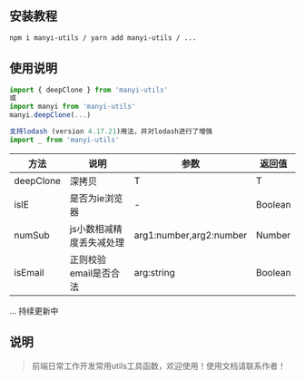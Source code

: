 ## 安装教程

```bash
npm i manyi-utils / yarn add manyi-utils / ...
```
## 使用说明
```js
import { deepClone } from 'manyi-utils'
或
import manyi from 'manyi-utils'
manyi.deepClone(...)

支持lodash (version 4.17.21)用法，并对lodash进行了增强
import _ from 'manyi-utils'

```
| 方法      | 说明          | 参数     | 返回值                           |
|---------- |-------------- |---------- |--------------------------------  |
| deepClone     | 深拷贝           | T | T |
| isIE | 是否为ie浏览器 | - | Boolean |
| numSub | js小数相减精度丢失减处理| arg1:number,arg2:number | Number |
| isEmail | 正则校验email是否合法 |  arg:string | Boolean |

... 持续更新中



## 说明
> 前端日常工作开发常用utils工具函数，欢迎使用！使用文档请联系作者！





